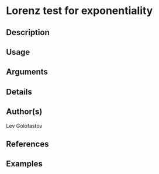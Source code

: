 # Lorenz test for exponentiality

## Description

## Usage

## Arguments

## Details

## Author(s)
Lev Golofastov

## References

## Examples
